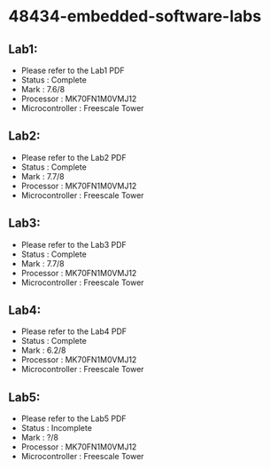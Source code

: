 # 48434-embedded-software-labs

## Lab1:

  * Please refer to the Lab1 PDF
  * Status          : Complete
  * Mark            : 7.6/8
  * Processor       : MK70FN1M0VMJ12
  * Microcontroller : Freescale Tower
  
## Lab2:

  * Please refer to the Lab2 PDF
  * Status          : Complete
  * Mark            : 7.7/8
  * Processor       : MK70FN1M0VMJ12
  * Microcontroller : Freescale Tower

## Lab3:

  * Please refer to the Lab3 PDF
  * Status          : Complete
  * Mark            : 7.7/8
  * Processor       : MK70FN1M0VMJ12
  * Microcontroller : Freescale Tower


## Lab4:

  * Please refer to the Lab4 PDF
  * Status          : Complete
  * Mark            : 6.2/8
  * Processor       : MK70FN1M0VMJ12
  * Microcontroller : Freescale Tower


## Lab5:

  * Please refer to the Lab5 PDF
  * Status          : Incomplete
  * Mark            : ?/8
  * Processor       : MK70FN1M0VMJ12
  * Microcontroller : Freescale Tower
